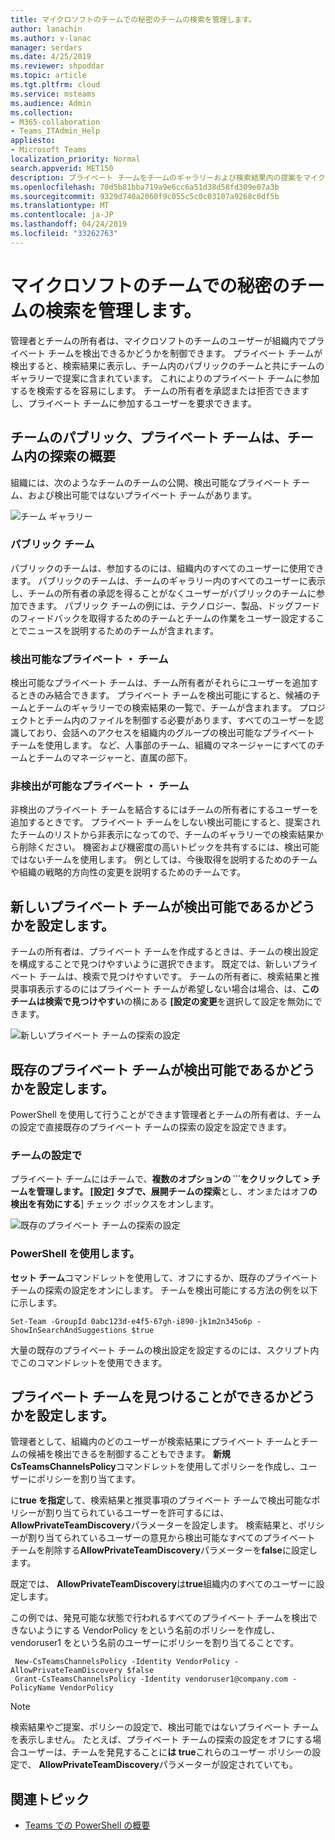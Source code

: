 ```yaml
---
title: マイクロソフトのチームでの秘密のチームの検索を管理します。
author: lanachin
ms.author: v-lanac
manager: serdars
ms.date: 4/25/2019
ms.reviewer: shpoddar
ms.topic: article
ms.tgt.pltfrm: cloud
ms.service: msteams
ms.audience: Admin
ms.collection:
- M365-collaboration
- Teams_ITAdmin_Help
appliesto:
- Microsoft Teams
localization_priority: Normal
search.appverid: MET150
description: プライベート チームをチームのギャラリーおよび検索結果内の提案をマイクロソフトのチームのユーザーが検出できるかどうかを制御する方法について説明します。
ms.openlocfilehash: 70d5b81bba719a9e6cc6a51d38d58fd309e07a3b
ms.sourcegitcommit: 9329d740a2060f9c055c5c0c03107a9268c0df5b
ms.translationtype: MT
ms.contentlocale: ja-JP
ms.lasthandoff: 04/24/2019
ms.locfileid: "33262763"
---
```

# <a name="manage-discovery-of-private-teams-in-microsoft-teams"></a>マイクロソフトのチームでの秘密のチームの検索を管理します。

管理者とチームの所有者は、マイクロソフトのチームのユーザーが組織内でプライベート チームを検出できるかどうかを制御できます。 プライベート チームが検出すると、検索結果に表示し、チーム内のパブリックのチームと共にチームのギャラリーで提案に含まれています。 これによりのプライベート チームに参加するを検索するを容易にします。 チームの所有者を承認または拒否できますし、プライベート チームに参加するユーザーを要求できます。

## <a name="overview-of-public-teams-private-teams-and-discovery-in-teams"></a>チームのパブリック、プライベート チームは、チーム内の探索の概要

組織には、次のようなチームのチームの公開、検出可能なプライベート チーム、および検出可能ではないプライベート チームがあります。

![チーム ギャラリー](media/private-team-discovery-team-gallery.png)

### <a name="public-teams"></a>パブリック チーム

パブリックのチームは、参加するのには、組織内のすべてのユーザーに使用できます。 パブリックのチームは、チームのギャラリー内のすべてのユーザーに表示し、チームの所有者の承認を得ることがなくユーザーがパブリックのチームに参加できます。 パブリック チームの例には、テクノロジー、製品、ドッグフードのフィードバックを取得するためのチームとチームの作業をユーザー設定することでニュースを説明するためのチームが含まれます。

### <a name="discoverable-private-teams"></a>検出可能なプライベート ・ チーム

検出可能なプライベート チームは、チーム所有者がそれらにユーザーを追加するときのみ結合できます。 プライベート チームを検出可能にすると、候補のチームとチームのギャラリーでの検索結果の一覧で、チームが含まれます。 プロジェクトとチーム内のファイルを制御する必要があります、すべてのユーザーを認識しており、会話へのアクセスを組織内のグループの検出可能なプライベート チームを使用します。 など、人事部のチーム、組織のマネージャーにすべてのチームとチームのマネージャーと、直属の部下。

### <a name="non-discoverable-private-teams"></a>非検出が可能なプライベート ・ チーム

非検出のプライベート チームを結合するにはチームの所有者にするユーザーを追加するときです。 プライベート チームをしない検出可能にすると、提案されたチームのリストから非表示になってので、チームのギャラリーでの検索結果から削除ください。 機密および機密度の高いトピックを共有するには、検出可能ではないチームを使用します。 例としては、今後取得を説明するためのチームや組織の戦略的方向性の変更を説明するためのチームです。

## <a name="set-whether-new-private-teams-are-discoverable"></a>新しいプライベート チームが検出可能であるかどうかを設定します。

チームの所有者は、プライベート チームを作成するときは、チームの検出設定を構成することで見つけやすいように選択できます。 既定では、新しいプライベート チームは、検索で見つけやすいです。 チームの所有者に、検索結果と推奨事項表示するのにはプライベート チームが希望しない場合は場合、は、**このチームは検索で見つけやすい**の横にある **[設定の変更**を選択して設定を無効にできます。

![新しいプライベート チームの探索の設定](media/private-team-discovery-new-team.png)

## <a name="set-whether-existing-private-teams-are-discoverable"></a>既存のプライベート チームが検出可能であるかどうかを設定します。

PowerShell を使用して行うことができます管理者とチームの所有者は、チームの設定で直接既存のプライベート チームの探索の設定を設定できます。

### <a name="in-team-settings"></a>チームの設定で

プライベート チームにはチームで、**複数のオプションの ˙˙˙**をクリックして > **チームを管理**します。 [**設定**] タブで、展開**チームの探索**とし、オンまたはオフ**の検出を有効にする**] チェック ボックスをオンします。

![既存のプライベート チームの探索の設定](media/private-team-discovery-existing-team.png)

### <a name="using-powershell"></a>PowerShell を使用します。

**セット チーム**コマンドレットを使用して、オフにするか、既存のプライベート チームの探索の設定をオンにします。 チームを検出可能にする方法の例を以下に示します。

    Set-Team -GroupId 0abc123d-e4f5-67gh-i890-jk1m2n345o6p -ShowInSearchAndSuggestions $true
大量の既存のプライベート チームの検出設定を設定するのには、スクリプト内でこのコマンドレットを使用できます。

## <a name="set-whether-users-can-discover-private-teams"></a>プライベート チームを見つけることができるかどうかを設定します。

管理者として、組織内のどのユーザーが検索結果にプライベート チームとチームの候補を検出できるを制御することもできます。 **新規 CsTeamsChannelsPolicy**コマンドレットを使用してポリシーを作成し、ユーザーにポリシーを割り当てます。
 
に**true を指定**して、検索結果と推奨事項のプライベート チームで検出可能なポリシーが割り当てられているユーザーを許可するには、 **AllowPrivateTeamDiscovery**パラメーターを設定します。 検索結果と、ポリシーが割り当てられているユーザーの意見から検出可能なすべてのプライベート チームを削除する**AllowPrivateTeamDiscovery**パラメーターを**false**に設定します。

既定では、 **AllowPrivateTeamDiscovery**は**true**組織内のすべてのユーザーに設定します。

この例では、発見可能な状態で行われるすべてのプライベート チームを検出できないようにする VendorPolicy をという名前のポリシーを作成し、vendoruser1 をという名前のユーザーにポリシーを割り当てることです。 
   
     New-CsTeamsChannelsPolicy -Identity VendorPolicy -AllowPrivateTeamDiscovery $false
     Grant-CsTeamsChannelsPolicy -Identity vendoruser1@company.com -PolicyName VendorPolicy

> [!NOTE]
> 検索結果やご提案、ポリシーの設定で、検出可能ではないプライベート チームを表示しません。 たとえば、プライベート チームの探索の設定をオフにする場合ユーザーは、チームを発見することに**は true**これらのユーザー ポリシーの設定で、 **AllowPrivateTeamDiscovery**パラメーターが設定されていても。

## <a name="related-topics"></a>関連トピック
- [Teams での PowerShell の概要](teams-powershell-overview.md)